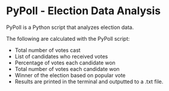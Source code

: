 # PyPoll - Election Data Analysis

PyPoll is a Python script that analyzes election data.

The following are calculated with the PyPoll script:
* Total number of votes cast
* List of candidates who received votes
* Percentage of votes each candidate won
* Total number of votes each candidate won
* Winner of the election based on popular vote
* Results are printed in the terminal and outputted to a .txt file.
